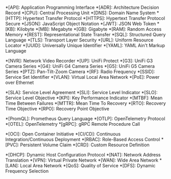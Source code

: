*[API]: Application Programming Interface
*[ADR]: Architecture Decision Record
*[CPU]: Central Processing Unit
*[DNS]: Domain Name System
*[HTTP]: Hypertext Transfer Protocol
*[HTTPS]: Hypertext Transfer Protocol Secure
*[JSON]: JavaScript Object Notation
*[JWT]: JSON Web Token
*[KB]: Kilobyte
*[MB]: Megabyte
*[GB]: Gigabyte
*[RAM]: Random Access Memory
*[REST]: Representational State Transfer
*[SQL]: Structured Query Language
*[TLS]: Transport Layer Security
*[URL]: Uniform Resource Locator
*[UUID]: Universally Unique Identifier
*[YAML]: YAML Ain't Markup Language

<!-- UniFi Protect-specific terms -->
*[NVR]: Network Video Recorder
*[UP]: UniFi Protect
*[G3]: UniFi G3 Camera Series
*[G4]: UniFi G4 Camera Series
*[G5]: UniFi G5 Camera Series
*[PTZ]: Pan-Tilt-Zoom Camera
*[RF]: Radio Frequency
*[SSID]: Service Set Identifier
*[VLAN]: Virtual Local Area Network
*[PoE]: Power over Ethernet

<!-- Monitoring and observability terms -->
*[SLA]: Service Level Agreement
*[SLI]: Service Level Indicator
*[SLO]: Service Level Objective
*[KPI]: Key Performance Indicator
*[MTBF]: Mean Time Between Failures
*[MTTR]: Mean Time To Recovery
*[RTO]: Recovery Time Objective
*[RPO]: Recovery Point Objective

<!-- Prometheus and monitoring terms -->
*[PromQL]: Prometheus Query Language
*[OTLP]: OpenTelemetry Protocol
*[OTEL]: OpenTelemetry
*[gRPC]: gRPC Remote Procedure Call

<!-- Container and orchestration terms -->
*[OCI]: Open Container Initiative
*[CI/CD]: Continuous Integration/Continuous Deployment
*[RBAC]: Role-Based Access Control
*[PVC]: Persistent Volume Claim
*[CRD]: Custom Resource Definition

<!-- Network and infrastructure terms -->
*[DHCP]: Dynamic Host Configuration Protocol
*[NAT]: Network Address Translation
*[VPN]: Virtual Private Network
*[WAN]: Wide Area Network
*[LAN]: Local Area Network
*[QoS]: Quality of Service
*[DFS]: Dynamic Frequency Selection
